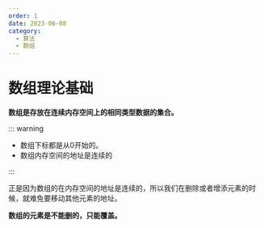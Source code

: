 ```yaml
---
order: 1
date: 2023-06-08
category: 
  - 算法
  - 数组
---
```


# 数组理论基础

**数组是存放在连续内存空间上的相同类型数据的集合。**

::: warning

- 数组下标都是从0开始的。
- 数组内存空间的地址是连续的

:::

正是因为数组的在内存空间的地址是连续的，所以我们在删除或者增添元素的时候，就难免要移动其他元素的地址。

**数组的元素是不能删的，只能覆盖。**
